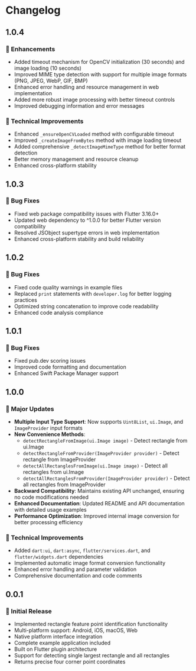 # Changelog

## 1.0.4

### 🚀 Enhancements

* Added timeout mechanism for OpenCV initialization (30 seconds) and image loading (10 seconds)
* Improved MIME type detection with support for multiple image formats (PNG, JPEG, WebP, GIF, BMP)
* Enhanced error handling and resource management in web implementation
* Added more robust image processing with better timeout controls
* Improved debugging information and error messages

### 🔧 Technical Improvements

* Enhanced `_ensureOpenCVLoaded` method with configurable timeout
* Improved `_createImageFromBytes` method with image loading timeout
* Added comprehensive `_detectImageMimeType` method for better format detection
* Better memory management and resource cleanup
* Enhanced cross-platform stability

## 1.0.3

### 🔧 Bug Fixes

* Fixed web package compatibility issues with Flutter 3.16.0+
* Updated web dependency to ^1.0.0 for better Flutter version compatibility
* Resolved JSObject supertype errors in web implementation
* Enhanced cross-platform stability and build reliability

## 1.0.2

### 🔧 Bug Fixes

* Fixed code quality warnings in example files
* Replaced `print` statements with `developer.log` for better logging practices
* Optimized string concatenation to improve code readability
* Enhanced code analysis compliance

## 1.0.1

### 🔧 Bug Fixes

* Fixed pub.dev scoring issues
* Improved code formatting and documentation
* Enhanced Swift Package Manager support

## 1.0.0

### 🎉 Major Updates

* **Multiple Input Type Support**: Now supports `Uint8List`, `ui.Image`, and `ImageProvider` input formats
* **New Convenience Methods**:
  - `detectRectangleFromImage(ui.Image image)` - Detect rectangle from ui.Image
  - `detectRectangleFromProvider(ImageProvider provider)` - Detect rectangle from ImageProvider
  - `detectAllRectanglesFromImage(ui.Image image)` - Detect all rectangles from ui.Image
  - `detectAllRectanglesFromProvider(ImageProvider provider)` - Detect all rectangles from ImageProvider
* **Backward Compatibility**: Maintains existing API unchanged, ensuring no code modifications needed
* **Enhanced Documentation**: Updated README and API documentation with detailed usage examples
* **Performance Optimization**: Improved internal image conversion for better processing efficiency

### 🔧 Technical Improvements

* Added `dart:ui`, `dart:async`, `flutter/services.dart`, and `flutter/widgets.dart` dependencies
* Implemented automatic image format conversion functionality
* Enhanced error handling and parameter validation
* Comprehensive documentation and code comments

## 0.0.1

### 🚀 Initial Release

* Implemented rectangle feature point identification functionality
* Multi-platform support: Android, iOS, macOS, Web
* Native platform interface integration
* Complete example application included
* Built on Flutter plugin architecture
* Support for detecting single largest rectangle and all rectangles
* Returns precise four corner point coordinates
